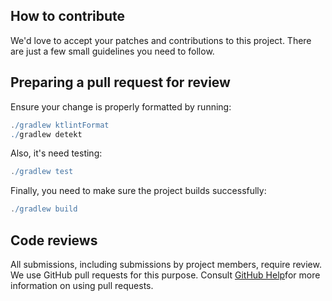 ## How to contribute

We'd love to accept your patches and contributions to this project. There are just a few small guidelines you need to follow.

## Preparing a pull request for review

Ensure your change is properly formatted by running:

```gradle
./gradlew ktlintFormat
./gradlew detekt
```

Also, it's need testing:

```gradle
./gradlew test
```

Finally, you need to make sure the project builds successfully:

```gradle
./gradlew build
```

## Code reviews

All submissions, including submissions by project members, require review. We use GitHub pull requests for this purpose. Consult [GitHub Help](https://docs.github.com/en/github/collaborating-with-pull-requests/proposing-changes-to-your-work-with-pull-requests/about-pull-requests)for more information on using pull requests.
